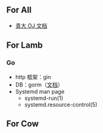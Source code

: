 ## For All

- [青大 OJ 文档](https://docs.onlinejudge.me/#/onlinejudge/guide/deploy)

## For Lamb

### Go

- http 框架：gin
- DB：gorm（[文档](http://gorm.book.jasperxu.com/)）
- Systemd man page
  - systemd-run(1)
  - systemd.resource-control(5)

## For Cow
